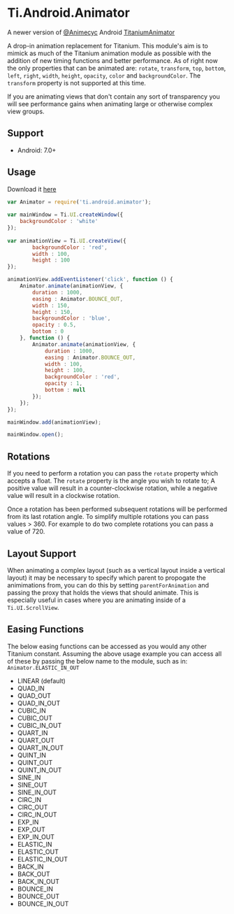 # Ti.Android.Animator
A newer version of [@Animecyc](https://github.com/animecyc) Android [TitaniumAnimator](https://github.com/animecyc/TitaniumAnimator)

A drop-in animation replacement for Titanium. This module's aim is to mimick as much of the Titanium animation module as possible with the addition of new timing functions and better performance. As of right now the only properties that can be animated are: `rotate`, `transform`, `top`, `bottom`, `left`, `right`, `width`, `height`, `opacity`, `color` and `backgroundColor`. The `transform` property is not supported at this time.

If you are animating views that don't contain any sort of transparency you will see performance gains when animating large or otherwise complex view groups.

## Support

* Android: 7.0+

## Usage

Download it [here](https://github.com/deckameron/Ti.Android.Animator/blob/master/android/dist/ti.android.animator-android-1.0.0.zip?raw=true)

```javascript
var Animator = require('ti.android.animator');
    
var mainWindow = Ti.UI.createWindow({
	backgroundColor : 'white'
});
    
var animationView = Ti.UI.createView({
    	backgroundColor : 'red',
    	width : 100,
    	height : 100
});

animationView.addEventListener('click', function () {
	Animator.animate(animationView, {
		duration : 1000,
		easing : Animator.BOUNCE_OUT,
		width : 150,
		height : 150,
		backgroundColor : 'blue',
		opacity : 0.5,
		bottom : 0
	}, function () {
		Animator.animate(animationView, {
			duration : 1000,
			easing : Animator.BOUNCE_OUT,
			width : 100,
			height : 100,
			backgroundColor : 'red',
			opacity : 1,
			bottom : null
		});
	});
});

mainWindow.add(animationView);

mainWindow.open();
```

## Rotations

If you need to perform a rotation you can pass the `rotate` property which accepts a float. The `rotate` property is the angle you wish to rotate to; A positive value will result in a counter-clockwise rotation, while a negative value will result in a clockwise rotation.

Once a rotation has been performed subsequent rotations will be performed from its last rotation angle. To simplify multiple rotations you can pass values > 360. For example to do two complete rotations you can pass a value of 720.


## Layout Support

When animating a complex layout (such as a vertical layout inside a vertical layout) it may be necessary to specify which parent to propogate the animimations from, you can do this by setting `parentForAnimation` and passing the proxy that holds the views that should animate. This is especially useful in cases where you are animating inside of a `Ti.UI.ScrollView`.


## Easing Functions

The below easing functions can be accessed as you would any other Titanium constant. Assuming the above usage example you can access all of these by passing the below name to the module, such as in: `Animator.ELASTIC_IN_OUT`

* LINEAR (default)
* QUAD_IN
* QUAD_OUT
* QUAD_IN_OUT
* CUBIC_IN
* CUBIC_OUT
* CUBIC_IN_OUT
* QUART_IN
* QUART_OUT
* QUART_IN_OUT
* QUINT_IN
* QUINT_OUT
* QUINT_IN_OUT
* SINE_IN
* SINE_OUT
* SINE_IN_OUT
* CIRC_IN
* CIRC_OUT
* CIRC_IN_OUT
* EXP_IN
* EXP_OUT
* EXP_IN_OUT
* ELASTIC_IN
* ELASTIC_OUT
* ELASTIC_IN_OUT
* BACK_IN
* BACK_OUT
* BACK_IN_OUT
* BOUNCE_IN
* BOUNCE_OUT
* BOUNCE_IN_OUT
